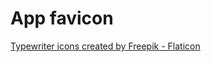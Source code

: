 # App favicon

[Typewriter icons created by Freepik - Flaticon](https://www.flaticon.com/free-icons/typewriter)

<!-- <a href="https://www.flaticon.com/free-icons/typewriter" title="typewriter icons">Typewriter icons created by Freepik - Flaticon</a> -->
